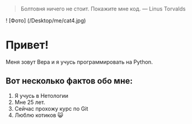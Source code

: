 > Болтовня ничего не стоит. Покажите мне код.
— Linus Torvalds

! [Фото] (/Desktop/me/cat4.jpg)

# Привет!

Меня зовут Вера и я учусь программировать на Python.

## Вот несколько фактов обо мне:

1. Я учусь в Нетологии
2. Мне 25 лет.
3. Сейчас прохожу курс по Git
4. Люблю котиков :smiley_cat: